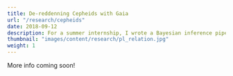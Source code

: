 ```yaml
---
title: De-reddenning Cepheids with Gaia
url: "/research/cepheids"
date: 2018-09-12
description: For a summer internship, I wrote a Bayesian inference pipeline to determine extinctions and a PL relation for Milky Way Cepheids.
thumbnail: "images/content/research/pl_relation.jpg"
weight: 1
---
```


More info coming soon!